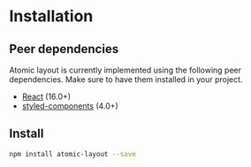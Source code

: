 # Installation

## Peer dependencies

Atomic layout is currently implemented using the following peer dependencies. Make sure to have them installed in your project.

* [React](https://github.com/facebook/react) \(16.0+\)
* [styled-components](https://github.com/styled-components/styled-components) \(4.0+\)

## Install

```bash
npm install atomic-layout --save
```

